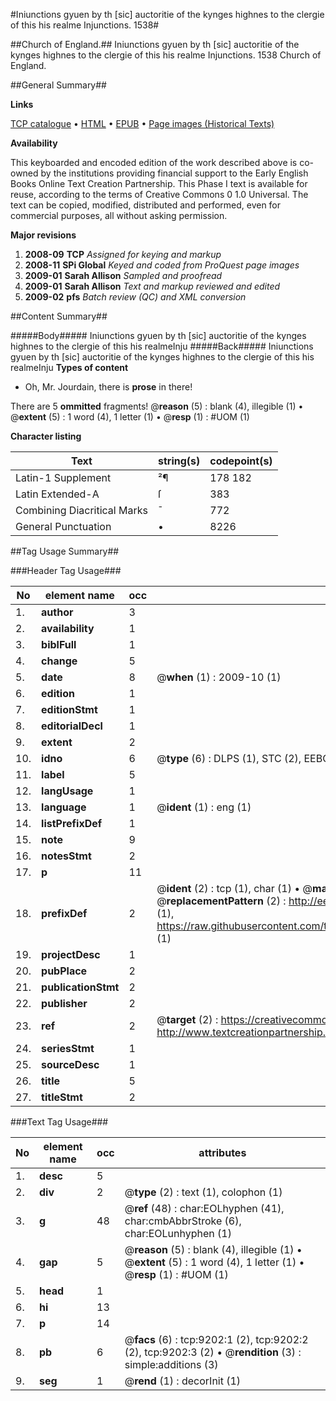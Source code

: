#Iniunctions gyuen by th [sic] auctoritie of the kynges highnes to the clergie of this his realme Injunctions. 1538#

##Church of England.##
Iniunctions gyuen by th [sic] auctoritie of the kynges highnes to the clergie of this his realme
Injunctions. 1538
Church of England.

##General Summary##

**Links**

[TCP catalogue](http://www.ota.ox.ac.uk/tcp/)  • 
[HTML](http://tei.it.ox.ac.uk/tcp/Texts-HTML/free/A00/A00091.html)  • 
[EPUB](http://tei.it.ox.ac.uk/tcp/Texts-EPUB/free/A00/A00091.epub) • 
[Page images (Historical Texts)](https://data.historicaltexts.jisc.ac.uk/view?pubId=eebo-99844394e&pageId=eebo-99844394e-9202-1)

**Availability**

This keyboarded and encoded edition of the
	       work described above is co-owned by the institutions
	       providing financial support to the Early English Books
	       Online Text Creation Partnership. This Phase I text is
	       available for reuse, according to the terms of Creative
	       Commons 0 1.0 Universal. The text can be copied,
	       modified, distributed and performed, even for
	       commercial purposes, all without asking permission.

**Major revisions**

1. __2008-09__ __TCP__ *Assigned for keying and markup*
1. __2008-11__ __SPi Global__ *Keyed and coded from ProQuest page images*
1. __2009-01__ __Sarah Allison__ *Sampled and proofread*
1. __2009-01__ __Sarah Allison__ *Text and markup reviewed and edited*
1. __2009-02__ __pfs__ *Batch review (QC) and XML conversion*

##Content Summary##

#####Body#####
Iniunctions gyuen by th [sic] auctoritie of the kynges highnes to the clergie of this his realmeInju
#####Back#####
Iniunctions gyuen by th [sic] auctoritie of the kynges highnes to the clergie of this his realmeInju
**Types of content**

  * Oh, Mr. Jourdain, there is **prose** in there!

There are 5 **ommitted** fragments! 
 @__reason__ (5) : blank (4), illegible (1)  •  @__extent__ (5) : 1 word (4), 1 letter (1)  •  @__resp__ (1) : #UOM (1)

**Character listing**


|Text|string(s)|codepoint(s)|
|---|---|---|
|Latin-1 Supplement|²¶|178 182|
|Latin Extended-A|ſ|383|
|Combining             Diacritical Marks|̄|772|
|General Punctuation|•|8226|

##Tag Usage Summary##

###Header Tag Usage###

|No|element name|occ|attributes|
|---|---|---|---|
|1.|__author__|3||
|2.|__availability__|1||
|3.|__biblFull__|1||
|4.|__change__|5||
|5.|__date__|8| @__when__ (1) : 2009-10 (1)|
|6.|__edition__|1||
|7.|__editionStmt__|1||
|8.|__editorialDecl__|1||
|9.|__extent__|2||
|10.|__idno__|6| @__type__ (6) : DLPS (1), STC (2), EEBO-CITATION (1), PROQUEST (1), VID (1)|
|11.|__label__|5||
|12.|__langUsage__|1||
|13.|__language__|1| @__ident__ (1) : eng (1)|
|14.|__listPrefixDef__|1||
|15.|__note__|9||
|16.|__notesStmt__|2||
|17.|__p__|11||
|18.|__prefixDef__|2| @__ident__ (2) : tcp (1), char (1)  •  @__matchPattern__ (2) : ([0-9\-]+):([0-9IVX]+) (1), (.+) (1)  •  @__replacementPattern__ (2) : http://eebo.chadwyck.com/downloadtiff?vid=$1&page=$2 (1), https://raw.githubusercontent.com/textcreationpartnership/Texts/master/tcpchars.xml#$1 (1)|
|19.|__projectDesc__|1||
|20.|__pubPlace__|2||
|21.|__publicationStmt__|2||
|22.|__publisher__|2||
|23.|__ref__|2| @__target__ (2) : https://creativecommons.org/publicdomain/zero/1.0/ (1), http://www.textcreationpartnership.org/docs/. (1)|
|24.|__seriesStmt__|1||
|25.|__sourceDesc__|1||
|26.|__title__|5||
|27.|__titleStmt__|2||


###Text Tag Usage###

|No|element name|occ|attributes|
|---|---|---|---|
|1.|__desc__|5||
|2.|__div__|2| @__type__ (2) : text (1), colophon (1)|
|3.|__g__|48| @__ref__ (48) : char:EOLhyphen (41), char:cmbAbbrStroke (6), char:EOLunhyphen (1)|
|4.|__gap__|5| @__reason__ (5) : blank (4), illegible (1)  •  @__extent__ (5) : 1 word (4), 1 letter (1)  •  @__resp__ (1) : #UOM (1)|
|5.|__head__|1||
|6.|__hi__|13||
|7.|__p__|14||
|8.|__pb__|6| @__facs__ (6) : tcp:9202:1 (2), tcp:9202:2 (2), tcp:9202:3 (2)  •  @__rendition__ (3) : simple:additions (3)|
|9.|__seg__|1| @__rend__ (1) : decorInit (1)|
